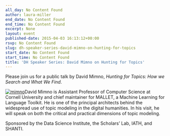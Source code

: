 ```yaml
---
all_day: No Content Found
author: laura-miller
end_date: No Content Found
end_time: No Content Found
excerpt: None
layout: event
published-date: 2015-04-03 16:13:12+00:00
rsvp: No Content Found
slug: dh-speaker-series-david-mimno-on-hunting-for-topics
start_date: No Content Found
start_time: No Content Found
title: 'DH Speaker Series: David Mimno on Hunting for Topics'
---
```


Please join us for a public talk by David Mimno, _Hunting for Topics: How we Search and What We Find_.

[![mimno](http://scholarslab.org/wp-content/uploads/2015/04/mimno-110x110.jpeg)](http://scholarslab.org/wp-content/uploads/2015/04/mimno.jpeg)David Mimno is Assistant Professor of Computer Science at Cornell University and chief maintainer for MALLET, a Machine Learning for Language Toolkit. He is one of the principal architects behind the widespread use of topic modeling in the digital humanities. In his visit, he will speak on both the critical and practical dimensions of topic modeling.

Sponsored by the Data Science Institute, the Scholars’ Lab, IATH, and SHANTI.
